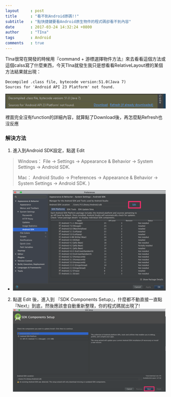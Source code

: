 ```yaml
---
layout     : post
title      : "看不到Android原碼!!"
subtitle   : "點快捷鍵要看Android原生物件的程式碼卻看不到內容"
date       : 2017-03-24 14:32:24 +0800
author     : "TIna"
tags       : Android
comments   : true
---
```


TIna很常在開發的時候用『command + 游標選擇物件方法』來去看看這個方法或這個calss寫了什麼東西，今天TIna就發生我只是想看看RelativeLayout裡的某個方法結果就出現：
```
Decompiled .class file, bytecode version:51.0(Java 7)
Sources for 'Android API 23 Platform' not found.
```
[![android_api_not_found](https://github.com/t79111222/t79111222.github.io/blob/master/images/2017/03/android_api_not_found.png?raw=true)](https://github.com/t79111222/t79111222.github.io/blob/master/images/2017/03/android_api_not_found.png?raw=true)

裡面完全沒有function的詳細內容，就算點了Download後，再怎麼點Refresh也沒反應

### 解決方法

  1. 進入到Android SDK設定，點選 Edit  
>Windows： File -> Settings -> Appearance & Behavior -> System Settings -> Android SDK.  
>
> Mac： Android Studio -> Preferences -> Appearance & Behavior -> System Settings -> Android SDK. )

+ [![android_sdk_edit](https://github.com/t79111222/t79111222.github.io/blob/master/images/2017/03/android_sdk_edit.png?raw=true)](https://github.com/t79111222/t79111222.github.io/blob/master/images/2017/03/android_sdk_edit.png?raw=true)

2. 點選 Edit 後，進入到 『SDK Components Setup』，什麼都不動直接一直點『Next』到底，然後應該會自動重新整理，你的程式碼就出現了!  
[![sdk_setup_next](https://github.com/t79111222/t79111222.github.io/blob/master/images/2017/03/sdk_setup_next.png?raw=true)](https://github.com/t79111222/t79111222.github.io/blob/master/images/2017/03/sdk_setup_next.png?raw=true)
